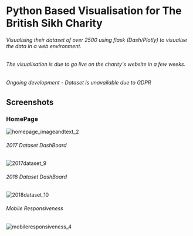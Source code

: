 # Python Based Visualisation for The British Sikh Charity
###### Visualising their dataset of over 2500 using flask (Dash/Plotly) to visualise the data in a web environment.
###### The visualisation is due to go live on the charity's website in a few weeks.
###### Ongoing development - Dataset is unavailable due to GDPR

## Screenshots

### HomePage
![homepage_imageandtext_2](https://user-images.githubusercontent.com/49309320/58940919-a2458f80-8772-11e9-8b2c-392931a6a1d0.png)

###### 2017 Dataset DashBoard
![2017dataset_9](https://user-images.githubusercontent.com/49309320/58940917-a2458f80-8772-11e9-8356-2a39d9887b2d.png)

###### 2018 Dataset DashBoard
![2018dataset_10](https://user-images.githubusercontent.com/49309320/58940918-a2458f80-8772-11e9-8eb0-1c8d65a14ec1.png)

###### Mobile Responsiveness
![mobileresponsiveness_4](https://user-images.githubusercontent.com/49309320/58940915-a1acf900-8772-11e9-910b-2c1be32f6109.png)

